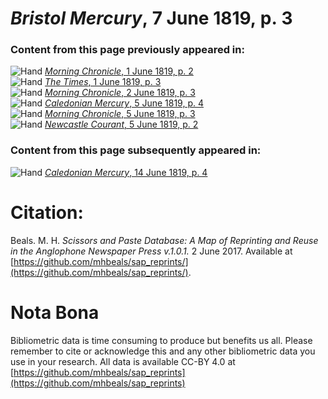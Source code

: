 # *Bristol Mercury*, 7 June 1819, p. 3  
  
### Content from this page previously appeared in:  
![Hand](http://scissorsandpaste.net/wp-content/uploads/2017/06/smallhandpointer.png) [*Morning Chronicle*, 1 June 1819, p. 2](https://mhbeals.github.io/sap_html/Morning-Chronicle/Morning-Chronicle-1-June-1819-p-2)  
![Hand](http://scissorsandpaste.net/wp-content/uploads/2017/06/smallhandpointer.png) [*The Times*, 1 June 1819, p. 3](https://mhbeals.github.io/sap_html/The-Times/The-Times-1-June-1819-p-3)  
![Hand](http://scissorsandpaste.net/wp-content/uploads/2017/06/smallhandpointer.png) [*Morning Chronicle*, 2 June 1819, p. 3](https://mhbeals.github.io/sap_html/Morning-Chronicle/Morning-Chronicle-2-June-1819-p-3)  
![Hand](http://scissorsandpaste.net/wp-content/uploads/2017/06/smallhandpointer.png) [*Caledonian Mercury*, 5 June 1819, p. 4](https://mhbeals.github.io/sap_html/Caledonian-Mercury/Caledonian-Mercury-5-June-1819-p-4)  
![Hand](http://scissorsandpaste.net/wp-content/uploads/2017/06/smallhandpointer.png) [*Morning Chronicle*, 5 June 1819, p. 3](https://mhbeals.github.io/sap_html/Morning-Chronicle/Morning-Chronicle-5-June-1819-p-3)  
![Hand](http://scissorsandpaste.net/wp-content/uploads/2017/06/smallhandpointer.png) [*Newcastle Courant*, 5 June 1819, p. 2](https://mhbeals.github.io/sap_html/Newcastle-Courant/Newcastle-Courant-5-June-1819-p-2)  
  
### Content from this page subsequently appeared in:  
![Hand](http://scissorsandpaste.net/wp-content/uploads/2017/06/smallhandpointer.png) [*Caledonian Mercury*, 14 June 1819, p. 4](https://mhbeals.github.io/sap_html/Caledonian-Mercury/Caledonian-Mercury-14-June-1819-p-4)  


# Citation: 

Beals. M. H. *Scissors and Paste Database: A Map of Reprinting and Reuse in the Anglophone Newspaper Press v.1.0.1.* 2 June 2017. Available at [https://github.com/mhbeals/sap_reprints/](https://github.com/mhbeals/sap_reprints/). 

# Nota Bona

Bibliometric data is time consuming to produce but benefits us all. Please remember to cite or acknowledge this and any other bibliometric data you use in your research. All data is available CC-BY 4.0 at [https://github.com/mhbeals/sap_reprints](https://github.com/mhbeals/sap_reprints)